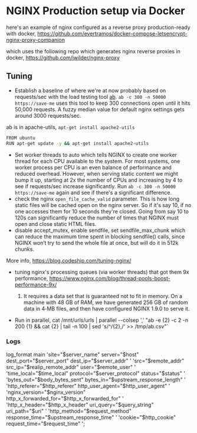 # NGINX Production setup via Docker

here's an example of nginx configured as a reverse proxy production-ready with docker, https://github.com/evertramos/docker-compose-letsencrypt-nginx-proxy-companion

which uses the following repo which generates nginx reverse proxies in docker, https://github.com/jwilder/nginx-proxy 

## Tuning

- Establish a baseline of where we're at now probably based on requests/sec with the load testing tool [ab](https://httpd.apache.org/docs/2.4/programs/ab.html).  `ab -c 300 -n 50000 https://save-me` uses this tool to keep 300 connections open until it hits 50,000 requests. A fuzzy median value for default nginx settings gets around 3000 requests/sec.

ab is in apache-utils, `apt-get install apache2-utils`
```bash
FROM ubuntu
RUN apt-get update -y && apt-get install apache2-utils
```

- Set worker threads to auto which tells NGINX to create one worker thread for each CPU available to the system. For most systems, one worker process per CPU is an even balance of performance and reduced overhead. However, when serving static content we might bump it up, starting at 2x the number of CPUs and increasing by 4 to see if requests/sec increase significantly. Run `ab -c 300 -n 50000 https://save-me` again and see if there's a significant difference.
- check the nginx `open_file_cache_valid` parameter. This is how long static files will be cached open on the nginx server. So if it's say 10, if no one accesses them for 10 seconds they're closed. Going from say 10 to 120s can significantly reduce the number of times that NGINX must open and close static HTML files.
- disable accept_mutex, enable sendfile, set sendfile_max_chunk which can reduce the maximum time spent in blocking sendfile() calls, since NGINX won’t try to send the whole file at once, but will do it in 512k chunks.

More info, https://blog.codeship.com/tuning-nginx/

- tuning nginx's processing queues (via worker threads) that got them 9x performance, https://www.nginx.com/blog/thread-pools-boost-performance-9x/

  1. It requires a data set that is guaranteed not to fit in memory. On a machine with 48 GB of RAM, we have generated 256 GB of random data in 4‑MB files, and then have configured NGINX 1.9.0 to serve it.

- Run in parallel, cat /mnt/urls/urls | parallel --colsep ',' "ab -e {2} -c 2 -n 200 {1} && cat {2} | tail -n 100 | sed 's/^/{2},/' >> /tmp/ab.csv"`

### Logs

log_format main 'site="$server_name" server="$host" dest_port="$server_port" dest_ip="$server_addr" '
                   'src="$remote_addr" src_ip="$realip_remote_addr" user="$remote_user" '
                   'time_local="$time_local" protocol="$server_protocol" status="$status" '
                   'bytes_out="$body_bytes_sent" bytes_in="$upstream_response_length" '
                   'http_referer="$http_referer" http_user_agent="$http_user_agent" '
                   'nginx_version="$nginx_version" http_x_forwarded_for="$http_x_forwarded_for" '
                   'http_x_header="$http_x_header" uri_query="$query_string" uri_path="$uri" '
                   'http_method="$request_method" response_time="$upstream_response_time" '
                   'cookie="$http_cookie" request_time="$request_time" '; 